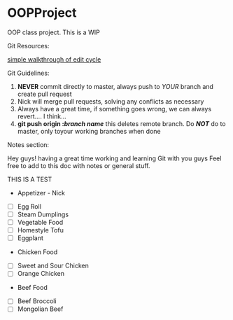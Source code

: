 # OOPProject

OOP class project. This is a WIP

Git Resources:

[simple walkthrough of edit cycle](http://dont-be-afraid-to-commit.readthedocs.io/en/latest/git/commandlinegit.html)

Git Guidelines:

1. **NEVER** commit directly to master, always push to *YOUR* branch and create pull request
2. Nick will merge pull requests, solving any conflicts as necessary
3. Always have a great time, if something goes wrong, we can always revert.... I think...
4. **git push origin :*branch name*** this deletes remote branch. Do ***_NOT_*** do to master, only toyour working branches when done

Notes section:

Hey guys! having a great time working and learning Git with you guys
Feel free to add to this doc with notes or general stuff.

THIS IS A TEST

- Appetizer - Nick
- [ ] Egg Roll
- [ ] Steam Dumplings
- [ ] Vegetable Food
- [ ] Homestyle Tofu
- [ ] Eggplant
- Chicken Food
- [ ] Sweet and Sour Chicken
- [ ] Orange Chicken
- Beef Food
- [ ] Beef Broccoli
- [ ] Mongolian Beef
